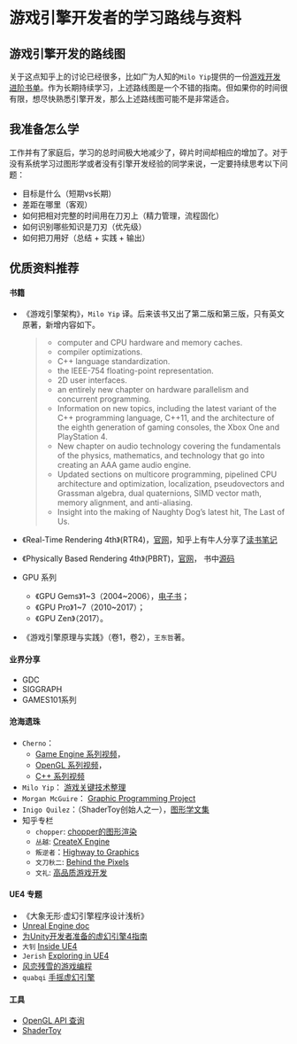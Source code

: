 # 游戏引擎开发者的学习路线与资料

## 游戏引擎开发的路线图
关于这点知乎上的讨论已经很多，比如广为人知的`Milo Yip`提供的一份[游戏开发进阶书单](https://github.com/miloyip/game-programmer)。作为长期持续学习，上述路线图是一个不错的指南。但如果你的时间很有限，想尽快熟悉引擎开发，那么上述路线图可能不是非常适合。

## 我准备怎么学

工作并有了家庭后，学习的总时间极大地减少了，碎片时间却相应的增加了。对于没有系统学习过图形学或者没有引擎开发经验的同学来说，一定要持续思考以下问题：
- 目标是什么（短期vs长期）
- 差距在哪里（客观）
- 如何把相对完整的时间用在刀刃上（精力管理，流程固化）
- 如何识别哪些知识是刀刃（优先级）
- 如何把刀用好（总结 + 实践 + 输出）

## 优质资料推荐

#### 书籍
- 《游戏引擎架构》，`Milo Yip` 译。后来该书又出了第二版和第三版，只有英文原著，新增内容如下。
  > - computer and CPU hardware and memory caches.
  > - compiler optimizations.
  > - C++ language standardization.
  > - the IEEE-754 floating-point representation.
  > - 2D user interfaces.
  > - an entirely new chapter on hardware parallelism and concurrent programming.
  > - Information on new topics, including the latest variant of the C++ programming language, C++11, and the architecture of the eighth generation of gaming consoles, the Xbox One and PlayStation 4.
  > - New chapter on audio technology covering the fundamentals of the physics, mathematics, and technology that go into creating an AAA game audio engine.
  > - Updated sections on multicore programming, pipelined CPU architecture and optimization, localization, pseudovectors and Grassman algebra, dual quaternions, SIMD vector math, memory alignment, and anti-aliasing.
  > - Insight into the making of Naughty Dog’s latest hit, The Last of Us.

- 《Real-Time Rendering 4th》(RTR4)，[官网](http://www.realtimerendering.com/)，知乎上有牛人分享了[读书笔记](https://www.zhihu.com/column/game-programming)
- 《Physically Based Rendering 4th》(PBRT)，[官网](https://www.pbrt.org/)， 书中[源码](https://github.com/mmp/pbrt-v4)

- GPU 系列
  - 《GPU Gems》1~3（2004~2006），[电子书](https://developer.nvidia.com/gpugems/gpugems/foreword)；
  - 《GPU Pro》1~7（2010~2017）；
  - 《GPU Zen》（2017）。

- 《游戏引擎原理与实践》（卷1，卷2），`王东哲`著。

#### 业界分享
- GDC
- SIGGRAPH
- GAMES101系列

#### 沧海遗珠
- `Cherno`： 
  - [Game Engine 系列视频](https://www.youtube.com/playlist?list=PLlrATfBNZ98dC-V-N3m0Go4deliWHPFwT)，
  - [OpenGL 系列视频](https://www.youtube.com/watch?v=W3gAzLwfIP0&list=PLlrATfBNZ98foTJPJ_Ev03o2oq3-GGOS2&index=1)，
  - [C++ 系列视频](https://www.youtube.com/playlist?list=PLlrATfBNZ98dudnM48yfGUldqGD0S4FFb)
- `Milo Yip`： [游戏关键技术整理](http://gamextech.org/)
- `Morgan McGuire`： [Graphic Programming Project](http://graphicscodex.com/projects/projects/)
- `Inigo Quilez`：（ShaderToy创始人之一），[图形学文集](https://www.iquilezles.org/www/index.htm)
- 知乎专栏
  - `chopper`: [chopper的图形渲染](https://www.zhihu.com/column/chopper-rendering)
  - `丛越`: [CreateX Engine](https://www.zhihu.com/column/CreateXEngine)
  - `叛逆者`：[Highway to Graphics](https://www.zhihu.com/column/highwaytographics)
  - `文刀秋二`: [Behind the Pixels](https://www.zhihu.com/column/behindthepixels)
  - `文礼`: [高品质游戏开发](https://www.zhihu.com/column/c_119702958)

#### UE4 专题
- 《大象无形·虚幻引擎程序设计浅析》
- [Unreal Engine doc](https://docs.unrealengine.com/en-US/index.html)
- [为Unity开发者准备的虚幻引擎4指南](https://docs.unrealengine.com/zh-CN/Basics/UnrealEngineForUnityDevs/index.html)
- `大钊` [Inside UE4](https://www.zhihu.com/column/insideue4)
- `Jerish` [Exploring in UE4](https://www.zhihu.com/column/c_164452593)
- [风恋残雪的游戏编程](https://www.zhihu.com/column/c_154899362)
- `quabqi` [手摇虚幻引擎](https://zhuanlan.zhihu.com/p/362377941)

#### 工具
- [OpenGL API 查询](http://docs.gl/)
- [ShaderToy](https://www.shadertoy.com/)